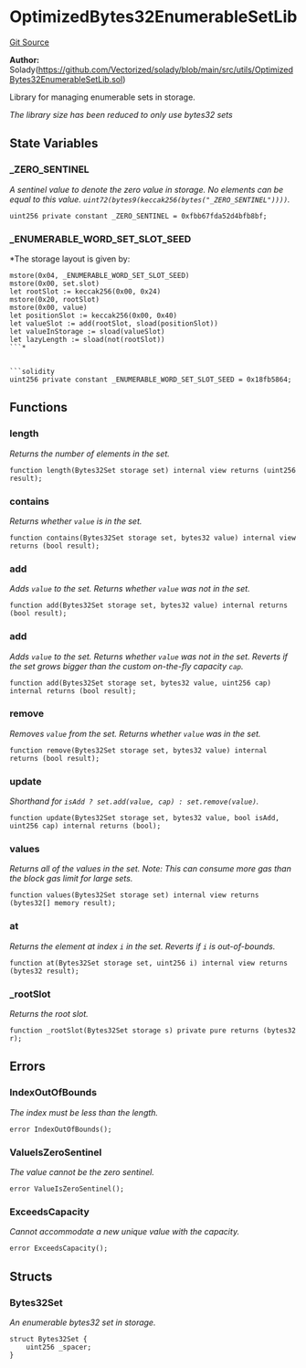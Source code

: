 # OptimizedBytes32EnumerableSetLib
[Git Source](https://github.com/VerisLabs/KAM/blob/a83c1c8f27c68e09f3c0973bbaca147b539ef93b/src/libraries/OptimizedBytes32EnumerableSetLib.sol)

**Author:**
Solady(https://github.com/Vectorized/solady/blob/main/src/utils/OptimizedBytes32EnumerableSetLib.sol)

Library for managing enumerable sets in storage.

*The library size has been reduced to only use bytes32 sets*


## State Variables
### _ZERO_SENTINEL
*A sentinel value to denote the zero value in storage.
No elements can be equal to this value.
`uint72(bytes9(keccak256(bytes("_ZERO_SENTINEL"))))`.*


```solidity
uint256 private constant _ZERO_SENTINEL = 0xfbb67fda52d4bfb8bf;
```


### _ENUMERABLE_WORD_SET_SLOT_SEED
*The storage layout is given by:
```
mstore(0x04, _ENUMERABLE_WORD_SET_SLOT_SEED)
mstore(0x00, set.slot)
let rootSlot := keccak256(0x00, 0x24)
mstore(0x20, rootSlot)
mstore(0x00, value)
let positionSlot := keccak256(0x00, 0x40)
let valueSlot := add(rootSlot, sload(positionSlot))
let valueInStorage := sload(valueSlot)
let lazyLength := sload(not(rootSlot))
```*


```solidity
uint256 private constant _ENUMERABLE_WORD_SET_SLOT_SEED = 0x18fb5864;
```


## Functions
### length

*Returns the number of elements in the set.*


```solidity
function length(Bytes32Set storage set) internal view returns (uint256 result);
```

### contains

*Returns whether `value` is in the set.*


```solidity
function contains(Bytes32Set storage set, bytes32 value) internal view returns (bool result);
```

### add

*Adds `value` to the set. Returns whether `value` was not in the set.*


```solidity
function add(Bytes32Set storage set, bytes32 value) internal returns (bool result);
```

### add

*Adds `value` to the set. Returns whether `value` was not in the set.
Reverts if the set grows bigger than the custom on-the-fly capacity `cap`.*


```solidity
function add(Bytes32Set storage set, bytes32 value, uint256 cap) internal returns (bool result);
```

### remove

*Removes `value` from the set. Returns whether `value` was in the set.*


```solidity
function remove(Bytes32Set storage set, bytes32 value) internal returns (bool result);
```

### update

*Shorthand for `isAdd ? set.add(value, cap) : set.remove(value)`.*


```solidity
function update(Bytes32Set storage set, bytes32 value, bool isAdd, uint256 cap) internal returns (bool);
```

### values

*Returns all of the values in the set.
Note: This can consume more gas than the block gas limit for large sets.*


```solidity
function values(Bytes32Set storage set) internal view returns (bytes32[] memory result);
```

### at

*Returns the element at index `i` in the set. Reverts if `i` is out-of-bounds.*


```solidity
function at(Bytes32Set storage set, uint256 i) internal view returns (bytes32 result);
```

### _rootSlot

*Returns the root slot.*


```solidity
function _rootSlot(Bytes32Set storage s) private pure returns (bytes32 r);
```

## Errors
### IndexOutOfBounds
*The index must be less than the length.*


```solidity
error IndexOutOfBounds();
```

### ValueIsZeroSentinel
*The value cannot be the zero sentinel.*


```solidity
error ValueIsZeroSentinel();
```

### ExceedsCapacity
*Cannot accommodate a new unique value with the capacity.*


```solidity
error ExceedsCapacity();
```

## Structs
### Bytes32Set
*An enumerable bytes32 set in storage.*


```solidity
struct Bytes32Set {
    uint256 _spacer;
}
```

